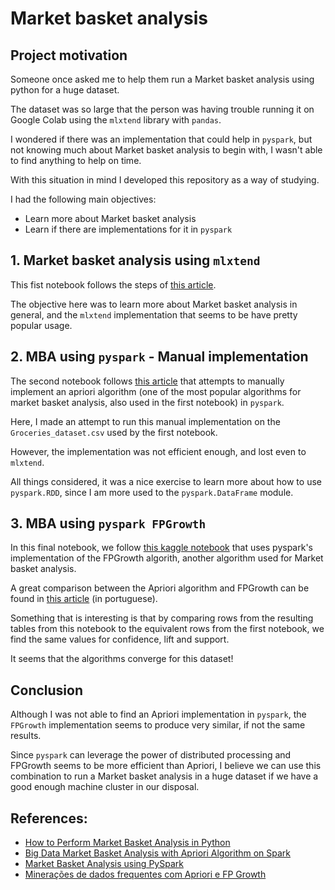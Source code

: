 # Market basket analysis

## Project motivation
Someone once asked me to help them run a Market basket analysis using python for a huge dataset.

The dataset was so large that the person was having trouble running it on Google Colab using the `mlxtend` library with `pandas`.

I wondered if there was an implementation that could help in `pyspark`, but not knowing much about Market basket analysis to begin with, I wasn't able to find anything to help on time.

With this situation in mind I developed this repository as a way of studying.

I had the following main objectives:
- Learn more about Market basket analysis
- Learn if there are implementations for it in `pyspark`

## 1. Market basket analysis using `mlxtend`
This fist notebook follows the steps of [this article](https://365datascience.com/tutorials/python-tutorials/market-basket-analysis/).

The objective here was to learn more about Market basket analysis in general, and the `mlxtend` implementation that seems to be have pretty popular usage.

## 2. MBA using `pyspark` - Manual implementation
The second notebook follows [this article](https://towardsdatascience.com/big-data-market-basket-analysis-with-apriori-algorithm-on-spark-9ab094b5ac2c) that attempts to manually implement an apriori algorithm (one of the most popular algorithms for market basket analysis, also used in the first notebook) in `pyspark`.

Here, I made an attempt to run this manual implementation on the `Groceries_dataset.csv` used by the first notebook.

However, the implementation was not efficient enough, and lost even to `mlxtend`.

All things considered, it was a nice exercise to learn more about how to use `pyspark.RDD`, since I am more used to the `pyspark.DataFrame` module.

## 3. MBA using `pyspark FPGrowth`
In this final notebook, we follow [this kaggle notebook]((https://www.kaggle.com/code/megan3/market-basket-analysis-using-pyspark)) that uses pyspark's implementation of the FPGrowth algorith, another algorithm used for Market basket analysis.

A great comparison between the Apriori algorithm and FPGrowth can be found in [this article](https://medium.com/@abnersuniga7/encontre-padr%C3%B5es-nos-seus-dados-com-apriori-e-fp-growth-4a581ec1b22) (in portuguese).

Something that is interesting is that by comparing rows from the resulting tables from this notebook to the equivalent rows from the first notebook, we find the same values for confidence, lift and support.

It seems that the algorithms converge for this dataset!

## Conclusion
Although I was not able to find an Apriori implementation in `pyspark`, the `FPGrowth` implementation seems to produce very similar, if not the same results.

Since `pyspark` can leverage the power of distributed processing and FPGrowth seems to be more efficient than Apriori, I believe we can use this combination to run a Market basket analysis in a huge dataset if we have a good enough machine cluster in our disposal.

## References: 
- [How to Perform Market Basket Analysis in Python](https://365datascience.com/tutorials/python-tutorials/market-basket-analysis/)
- [Big Data Market Basket Analysis with Apriori Algorithm on Spark](https://towardsdatascience.com/big-data-market-basket-analysis-with-apriori-algorithm-on-spark-9ab094b5ac2c)
- [Market Basket Analysis using PySpark](https://www.kaggle.com/code/megan3/market-basket-analysis-using-pyspark)
- [Minerações de dados frequentes com Apriori e FP Growth](https://medium.com/@abnersuniga7/encontre-padr%C3%B5es-nos-seus-dados-com-apriori-e-fp-growth-4a581ec1b22)